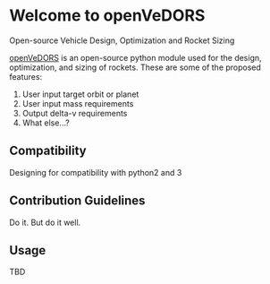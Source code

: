 # Welcome to openVeDORS
Open-source Vehicle Design, Optimization and Rocket Sizing

[openVeDORS](https://github.com/cmflannery/openVeDORS) is an open-source python module used for the design, optimization, and sizing of rockets. These are some of the proposed features:
1. User input target orbit or planet
1. User input mass requirements
1. Output delta-v requirements
1. What else...?

## Compatibility
Designing for compatibility with python2 and 3

## Contribution Guidelines
Do it. But do it well.

## Usage
TBD
